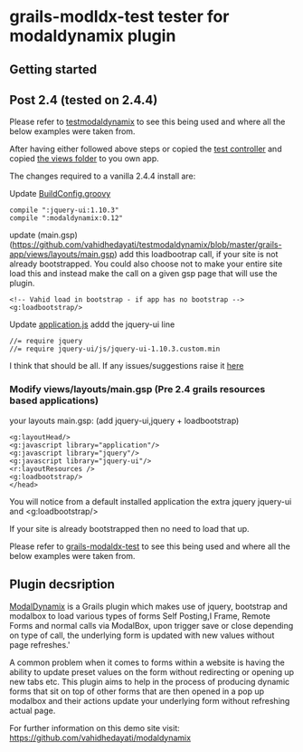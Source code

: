 grails-modldx-test  tester for modaldynamix plugin
=======================



## Getting started


## Post 2.4 (tested on 2.4.4)

Please refer to [testmodaldynamix](https://github.com/vahidhedayati/testmodaldynamix) to see this being used and where all the below examples were taken from.

After having either followed above steps or copied the
[test controller](https://github.com/vahidhedayati/testmodaldynamix/blob/master/grails-app/controllers/testmodaldynamix/TestdynamixController.groovy)
and copied [the views folder](https://github.com/vahidhedayati/testmodaldynamix/tree/master/grails-app/views/testdynamix) to you own app.

The changes required to a vanilla 2.4.4 install are:

Update [BuildConfig.groovy](https://github.com/vahidhedayati/testmodaldynamix/blob/master/grails-app/conf/BuildConfig.groovy)
```
compile ":jquery-ui:1.10.3"
compile ":modaldynamix:0.12" 
```
update (main.gsp)(https://github.com/vahidhedayati/testmodaldynamix/blob/master/grails-app/views/layouts/main.gsp) add this loadbootrap call, if your site is not already bootstrapped. You could also choose not to make your entire site load this and instead make the call on a given gsp page that will use the plugin.
```
<!-- Vahid load in bootstrap - if app has no bootstrap -->
<g:loadbootstrap/>
```

Update [application.js](https://github.com/vahidhedayati/testmodaldynamix/blob/master/grails-app/assets/javascripts/application.js) addd the jquery-ui line
```
//= require jquery
//= require jquery-ui/js/jquery-ui-1.10.3.custom.min
```

I think that should be all. If any issues/suggestions raise it [here](https://github.com/vahidhedayati/modaldynamix/issues)


### Modify views/layouts/main.gsp  (Pre 2.4 grails resources based applications)

your layouts main.gsp: (add jquery-ui,jquery + loadbootstrap)

```gsp
<g:layoutHead/>
<g:javascript library="application"/>
<g:javascript library="jquery"/>
<g:javascript library="jquery-ui"/>	
<r:layoutResources />
<g:loadbootstrap/>
</head>
```

You will notice from a default installed application the extra jquery jquery-ui and <g:loadbootstrap/>

If your site is already bootstrapped then no need to load that up.


Please refer to [grails-modaldx-test](https://github.com/vahidhedayati/grails-modaldx-test) to see this being used and where all the below examples were taken from.


## Plugin decsription

[ModalDynamix](https://github.com/vahidhedayati/modaldynamix) is a Grails plugin which makes use of jquery, bootstrap and modalbox to load various types of forms  Self Posting,I Frame, Remote Forms and normal calls via ModalBox, upon trigger save or close depending on type of call, the underlying form is updated with new values without page refreshes.'
 
A common problem when it comes to forms within a website is having the ability to update preset values on the form without redirecting or opening up new tabs etc.
This plugin aims to help in the process of producing dynamic forms that sit on top of other forms that are then opened in a pop up modalbox and their 
actions update your underlying form without refreshing actual page.

For further information on this demo site visit: https://github.com/vahidhedayati/modaldynamix
